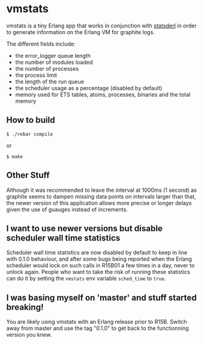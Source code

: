 # vmstats #

vmstats is a tiny Erlang app that works in conjunction with [statsderl](https://github.com/ferd/statsderl) in order to generate information on the Erlang VM for graphite logs.

The different fields include:
 - the error\_logger queue length
 - the number of modules loaded
 - the number of processes
 - the process limit
 - the length of the run queue
 - the scheduler usage as a percentage (disabled by default)
 - memory used for ETS tables, atoms, processes, binaries and the total memory

## How to build ##

 `$ ./rebar compile`

or

 `$ make`

## Other Stuff

Although it was recommended to leave the interval at 1000ms (1 second) as graphite seems to dampen missing data points on intervals larger than that, the newer version of this application allows more precise or longer delays given the use of guauges instead of increments.

## I want to use newer versions but disable scheduler wall time statistics ##

Scheduler wall time statistics are now disabled by default to keep in line with 0.1.0 behaviour, and after some bugs being reported when the Erlang scheduler would lock on such calls in R15B01 a few times in a day, never to unlock again. People who want to take the risk of running these statistics can do it by setting the `vmstats` env variable `sched_time` to `true`.

## I was basing myself on 'master' and stuff started breaking!

You are likely using vmstats with an Erlang release prior to R15B. Switch away from master and use the tag "0.1.0" to get back to the functionning version you knew.
